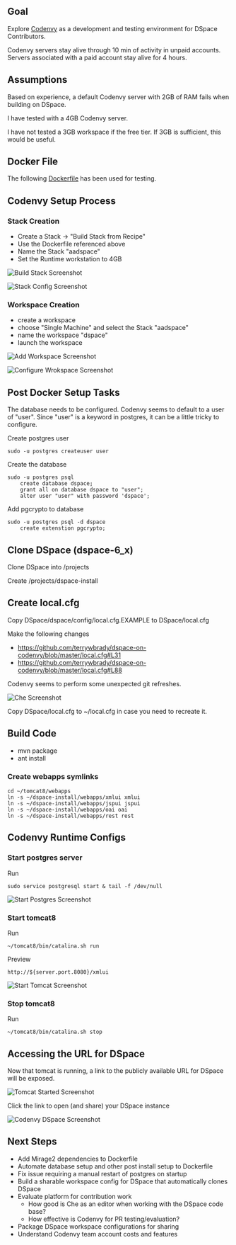 ## Goal

Explore [Codenvy](http://codenvy.com) as a development and testing environment for DSpace Contributors.

Codenvy servers stay alive through 10 min of activity in unpaid accounts.  Servers associated with a paid account stay alive for 4 hours.

## Assumptions

Based on experience, a default Codenvy server with 2GB of RAM fails when building on DSpace.

I have tested with a 4GB Codenvy server.

I have not tested a 3GB workspace if the free tier.  If 3GB is sufficient, this would be useful.

## Docker File

The following [Dockerfile](Dockerfile) has been used for testing.

## Codenvy Setup Process

### Stack Creation

- Create a Stack -> "Build Stack from Recipe"
- Use the Dockerfile referenced above
- Name the Stack "aadspace"
- Set the Runtime workstation to 4GB

![Build Stack Screenshot](screenshots/buildStack.png)    

![Stack Config Screenshot](screenshots/stackConfig.png)    


### Workspace Creation

- create a workspace
- choose "Single Machine" and select the Stack "aadspace"
- name the workspace "dspace"
- launch the workspace

![Add Workspace Screenshot](screenshots/addWorkspace.png)    

![Configure Wrokspace Screenshot](screenshots/configureWorkspace.png)    


## Post Docker Setup Tasks

The database needs to be configured.  Codenvy seems to default to a user of "user".  Since "user" is a keyword in postgres, it can be a little tricky to configure.

Create postgres user

    sudo -u postgres createuser user

Create the database

    sudo -u postgres psql
        create database dspace;
        grant all on database dspace to "user";
        alter user "user" with password 'dspace';

Add pgcrypto to database

    sudo -u postgres psql -d dspace
        create extenstion pgcrypto;        

## Clone DSpace (dspace-6_x)

Clone DSpace into /projects

Create /projects/dspace-install

## Create local.cfg

Copy DSpace/dspace/config/local.cfg.EXAMPLE to DSpace/local.cfg

Make the following changes
- https://github.com/terrywbrady/dspace-on-codenvy/blob/master/local.cfg#L31
- https://github.com/terrywbrady/dspace-on-codenvy/blob/master/local.cfg#L88

Codenvy seems to perform some unexpected git refreshes.

![Che Screenshot](screenshots/cheEditor.png)    

Copy DSpace/local.cfg to ~/local.cfg in case you need to recreate it.
    
## Build Code

- mvn package
- ant install

### Create webapps symlinks

    cd ~/tomcat8/webapps
    ln -s ~/dspace-install/webapps/xmlui xmlui
    ln -s ~/dspace-install/webapps/jspui jspui
    ln -s ~/dspace-install/webapps/oai oai
    ln -s ~/dspace-install/webapps/rest rest


## Codenvy Runtime Configs

### Start postgres server

Run

    sudo service postgresql start & tail -f /dev/null

![Start Postgres Screenshot](screenshots/startPostgres.png)    


### Start tomcat8

Run

    ~/tomcat8/bin/catalina.sh run

Preview

    http://${server.port.8080}/xmlui

![Start Tomcat Screenshot](screenshots/startTomcat.png)    


### Stop tomcat8

Run

    ~/tomcat8/bin/catalina.sh stop

## Accessing the URL for DSpace

Now that tomcat is running, a link to the publicly available URL for DSpace will be exposed.

![Tomcat Started Screenshot](screenshots/tomcatStarted.png)    

Click the link to open (and share) your DSpace instance

![Codenvy DSpace Screenshot](screenshots/codenvyDSpace.png)    

## Next Steps

- Add Mirage2 dependencies to Dockerfile
- Automate database setup and other post install setup to Dockerfile
- Fix issue requiring a manual restart of postgres on startup
- Build a sharable workspace config for DSpace that automatically clones DSpace
- Evaluate platform for contribution work
  - How good is Che as an editor when working with the DSpace code base?
  - How effective is Codenvy for PR testing/evaluation?
- Package DSpace workspace configurations for sharing
- Understand Codenvy team account costs and features
